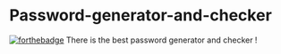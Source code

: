 # Password-generator-and-checker
[![forthebadge](https://forthebadge.com/images/badges/made-with-c-sharp.svg)](https://forthebadge.com)
There is the best password generator and checker !
